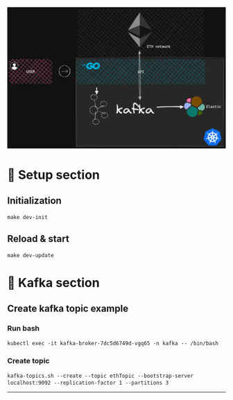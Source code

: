 ![Plan](assets/tmp.png)
---

# :wave: Setup section
## Initialization
```shell
make dev-init
```
## Reload & start
```shell
make dev-update
```

# :star2: Kafka section

## Create kafka topic example
### Run bash
```shell
kubectl exec -it kafka-broker-7dc5d6749d-vgq65 -n kafka -- /bin/bash
```
### Create topic
```shell
kafka-topics.sh --create --topic ethTopic --bootstrap-server localhost:9092 --replication-factor 1 --partitions 3
```

---
